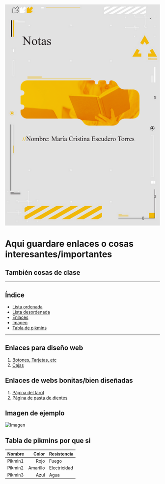<p align="center">
  <img src="portadaNotas.png" alt="Portada" width="600"/>
</p>


# Aqui guardare enlaces o cosas interesantes/importantes
## También cosas de clase

---

## Índice
- [Lista ordenada](#lista-ordenada)
- [Lista desordenada](#lista-desordenada)
- [Enlaces](#enlaces)
- [Imagen](#imagen)
- [Tabla de pikmins](#tabla-de-pikmins)

---


<!-- Esto es un parrafo y **esto esta en negrita** , *esto esta en cursiva* y `esto esta en codigo` -->

## Enlaces para diseño web
1. [Botones, Tarjetas, etc](https://uiverse.io/)
2. [Cajas](https://neumorphism.io/#deddda)

## Enlaces de webs bonitas/bien diseñadas
1. [Página del tarot](https://tarotoo.com/es/)
2. [Página de pasta de dientes](https://www.marvis.com/spain/es/)



## Imagen de ejemplo
![Imagen](frutiger.jpg)

## Tabla de pikmins por que si

| Nombre   | Color     | Resistencia  |
|----------|----------:|--------------|
| Pikmin1  | Rojo      | Fuego        |
| Pikmin2  | Amarillo  | Electricidad |
| Pikmin3  | Azul      | Agua         |

